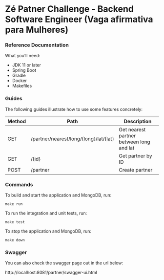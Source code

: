 # Zé Patner Challenge - Backend Software Engineer (Vaga afirmativa para Mulheres)

### Reference Documentation
What you’ll need:

* JDK 11 or later
* Spring Boot
* Gradle
* Docker
* Makefiles

### Guides
The following guides illustrate how to use some features concretely:

Method	| Path	| Description
--- | --- | --- |
GET	| /partner/nearest/long/{long}/lat/{lat}	| Get nearest partner between long and lat
GET	| /{id}	| Get partner by ID
POST	| /partner	| Create partner

### Commands
To build and start the application and MongoDB, run:
```shell
make run
```
To run the integration and unit tests, run:
```shell
make test
```
To stop the application and MongoDB, run:
```shell
make down
```

### Swagger
You can also check the swagger page out in the url below:

http://localhost:8081/partner/swagger-ui.html

